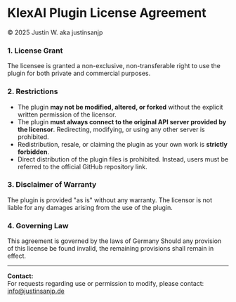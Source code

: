 # KlexAI Plugin License Agreement

© 2025 Justin W. aka justinsanjp

### 1. License Grant  
The licensee is granted a non-exclusive, non-transferable right to use the plugin for both private and commercial purposes.

### 2. Restrictions  
- The plugin **may not be modified, altered, or forked** without the explicit written permission of the licensor.  
- The plugin **must always connect to the original API server provided by the licensor**. Redirecting, modifying, or using any other server is prohibited.  
- Redistribution, resale, or claiming the plugin as your own work is **strictly forbidden**.  
- Direct distribution of the plugin files is prohibited. Instead, users must be referred to the official GitHub repository link.

### 3. Disclaimer of Warranty  
The plugin is provided "as is" without any warranty. The licensor is not liable for any damages arising from the use of the plugin.

### 4. Governing Law  
This agreement is governed by the laws of Germany Should any provision of this license be found invalid, the remaining provisions shall remain in effect.

---

**Contact:**  
For requests regarding use or permission to modify, please contact: info@justinsanjp.de
